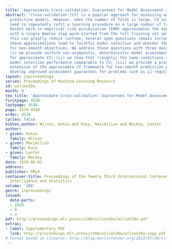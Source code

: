 ```yaml
---
title: 'Approximate Cross-validation: Guarantees for Model Assessment and Selection'
abstract: 'Cross-validation (CV) is a popular approach for assessing and selecting
  predictive models. However, when the number of folds is large, CV suffers from a
  need to repeatedly refit a learning procedure on a large number of training datasets.
  Recent work in empirical risk minimization (ERM) approximates the expensive refitting
  with a single Newton step warm-started from the full training set optimizer. While
  this can greatly reduce runtime, several open questions remain including whether
  these approximations lead to faithful model selection and whether they are suitable
  for non-smooth objectives. We address these questions with three main contributions:
  (i) we provide uniform non-asymptotic, deterministic model assessment guarantees
  for approximate CV; (ii) we show that (roughly) the same conditions also guarantee
  model selection performance comparable to CV; (iii) we provide a proximal Newton
  extension of the approximate CV framework for non-smooth prediction problems and
  develop improved assessment guarantees for problems such as L1-regularized ERM.'
layout: inproceedings
series: Proceedings of Machine Learning Research
id: wilson20a
month: 0
tex_title: 'Approximate Cross-validation: Guarantees for Model Assessment and Selection'
firstpage: 4530
lastpage: 4540
page: 4530-4540
order: 4530
cycles: false
bibtex_author: Wilson, Ashia and Kasy, Maximilian and Mackey, Lester
author:
- given: Ashia
  family: Wilson
- given: Maximilian
  family: Kasy
- given: Lester
  family: Mackey
date: 2020-06-03
address: 
publisher: PMLR
container-title: Proceedings of the Twenty Third International Conference on Artificial
  Intelligence and Statistics
volume: '108'
genre: inproceedings
issued:
  date-parts:
  - 2020
  - 6
  - 3
pdf: http://proceedings.mlr.press/v108/wilson20a/wilson20a.pdf
extras:
- label: Supplementary PDF
  link: http://proceedings.mlr.press/v108/wilson20a/wilson20a-supp.pdf
# Format based on citeproc: http://blog.martinfenner.org/2013/07/30/citeproc-yaml-for-bibliographies/
---
```

